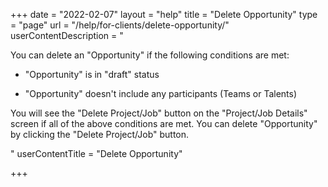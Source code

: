 +++
date = "2022-02-07"
layout = "help"
title = "Delete Opportunity"
type = "page"
url = "/help/for-clients/delete-opportunity/"
userContentDescription = "<p>You can delete an \"Opportunity\" if the following conditions are met:</p><ul><li><p>\"Opportunity\" is in \"draft\" status</p></li><li><p>\"Opportunity\" doesn't include any participants (Teams or Talents)</p></li></ul><p>You will see the \"Delete Project/Job\" button on the \"Project/Job Details\" screen if all of the above conditions are met. You can delete \"Opportunity\" by clicking the \"Delete Project/Job\" button.</p>"
userContentTitle = "Delete Opportunity"

+++
